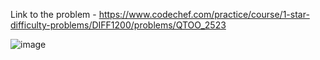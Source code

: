 Link to the problem - https://www.codechef.com/practice/course/1-star-difficulty-problems/DIFF1200/problems/QTOO_2523

![image](https://github.com/Haleshot/Competitive-Programming/assets/57552973/8fe65489-8638-47dc-a113-cc15ddc3e409)


